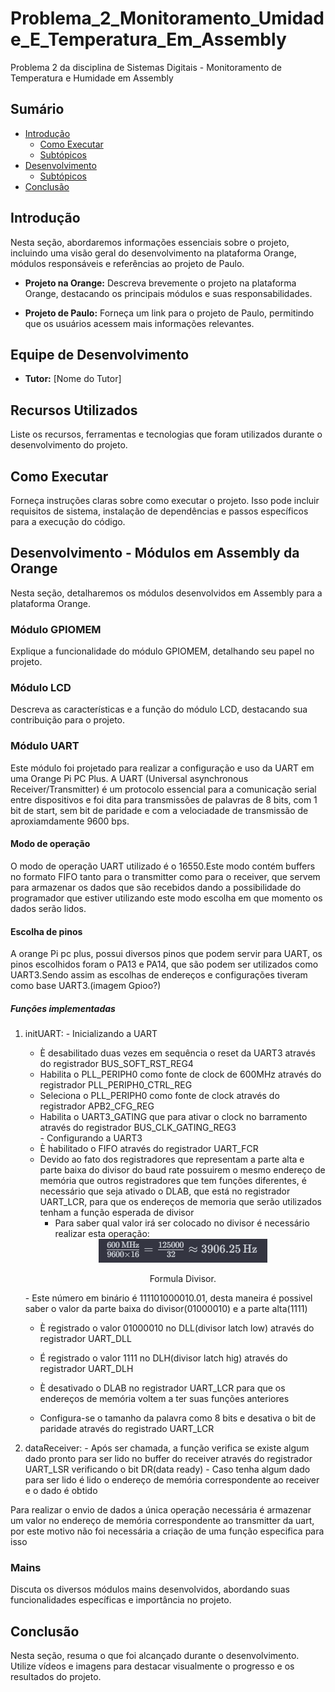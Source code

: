 # Problema_2_Monitoramento_Umidade_E_Temperatura_Em_Assembly
Problema 2 da disciplina de Sistemas Digitais - Monitoramento de Temperatura e Humidade em Assembly

## Sumário
- [Introdução](#introdução)
  - [Como Executar](#como-executar)
  - [Subtópicos](#subtópicos)
- [Desenvolvimento](#desenvolvimento)
  - [Subtópicos](#subtópicos)
- [Conclusão](#conclusão)

## Introdução
Nesta seção, abordaremos informações essenciais sobre o projeto, incluindo uma visão geral do desenvolvimento na plataforma Orange, módulos responsáveis e referências ao projeto de Paulo.

- **Projeto na Orange:** Descreva brevemente o projeto na plataforma Orange, destacando os principais módulos e suas responsabilidades.

- **Projeto de Paulo:** Forneça um link para o projeto de Paulo, permitindo que os usuários acessem mais informações relevantes.

## Equipe de Desenvolvimento
- **Tutor:** [Nome do Tutor]

## Recursos Utilizados
Liste os recursos, ferramentas e tecnologias que foram utilizados durante o desenvolvimento do projeto.

## Como Executar
Forneça instruções claras sobre como executar o projeto. Isso pode incluir requisitos de sistema, instalação de dependências e passos específicos para a execução do código.

## Desenvolvimento - Módulos em Assembly da Orange
Nesta seção, detalharemos os módulos desenvolvidos em Assembly para a plataforma Orange.

### Módulo GPIOMEM
Explique a funcionalidade do módulo GPIOMEM, detalhando seu papel no projeto.

### Módulo LCD
Descreva as características e a função do módulo LCD, destacando sua contribuição para o projeto.

### Módulo UART
Este módulo foi projetado para realizar a configuração e uso da UART em uma Orange Pi PC Plus. A UART (Universal asynchronous Receiver/Transmitter) é um protocolo essencial para a comunicação serial entre dispositivos e foi dita para transmissões de palavras de 8 bits, com 1 bit de start, sem bit de paridade e com a velociadade de transmissão de aproxiamdamente 9600 bps. 

#### Modo de operação
O modo de operação UART utilizado é o 16550.Este modo contém buffers no formato FIFO tanto para o transmitter como para o receiver, que servem para armazenar os dados que são recebidos dando a possibilidade do programador que estiver utilizando este modo escolha em que momento os dados serão lidos.

#### Escolha de pinos
A orange Pi pc plus, possui diversos pinos que podem servir para UART, os pinos escolhidos foram o PA13 e PA14, que são podem ser utilizados como UART3.Sendo assim as escolhas de endereços e configurações tiveram como base UART3.(imagem Gpioo?)

##### Funções implementadas 
  1. initUART: 
    - Inicializando a UART 
      - È desabilitado duas vezes em sequência o reset da UART3 através do registrador BUS_SOFT_RST_REG4 
      - Habilita o PLL_PERIPH0 como fonte de clock de 600MHz através do registrador PLL_PERIPH0_CTRL_REG 
      - Seleciona o PLL_PERIPH0 como fonte de clock através do registrador APB2_CFG_REG 
      - Habilita o UART3_GATING que para ativar o clock no barramento através do registrador BUS_CLK_GATING_REG3  
    - Configurando a UART3 
      - È habilitado o FIFO através do registrador UART_FCR
      - Devido ao fato dos registradores que representam a parte alta e parte baixa do divisor do baud rate possuirem o mesmo endereço de memória que outros registradores que tem funções diferentes, é necessário que seja ativado o DLAB, que está no registrador UART_LCR, para que os endereços de memoria que serão utilizados tenham a função esperada de divisor  
        - Para saber qual valor irá ser colocado no divisor é necessário realizar esta operação:
        <div align="center">
          <img src="/img/Formula_divisor.png" alt="Formula">
          <p>
          Formula Divisor.
          </p>
      </div>
       - Este número em binário é 111101000010.01, desta maneira é possivel saber o valor da parte baixa do divisor(01000010) e a parte alta(1111)

      - È registrado o valor 01000010 no DLL(divisor latch low) através do registrador UART_DLL 

      - É registrado o valor 1111 no DLH(divisor latch hig) através do registrador UART_DLH 

      - È desativado o DLAB no registrador UART_LCR para que os endereços de memória voltem a ter suas funções anteriores 

      - Configura-se o tamanho da palavra como 8 bits e desativa o bit de paridade através do registrado UART_LCR 
  2. dataReceiver:
    - Após ser chamada, a função verifica se existe algum dado pronto para ser lido no buffer do receiver através do registrador UART_LSR verificando o bit DR(data ready)
    - Caso tenha algum dado para ser lido é lido o endereço de memória correspondente ao receiver e o dado é obtido  

  Para realizar o envio de dados a única operação necessária é armazenar um valor no endereço de memória correspondente ao transmitter da uart, por este motivo não foi necessária a criação de uma função especifica para isso 
    

### Mains
Discuta os diversos módulos mains desenvolvidos, abordando suas funcionalidades específicas e importância no projeto.

## Conclusão
Nesta seção, resuma o que foi alcançado durante o desenvolvimento. Utilize vídeos e imagens para destacar visualmente o progresso e os resultados do projeto.





